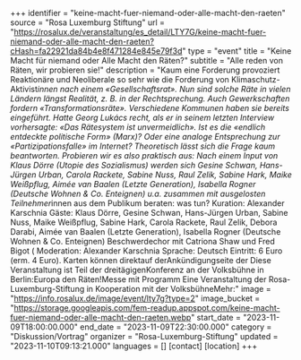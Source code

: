 +++
identifier = "keine-macht-fuer-niemand-oder-alle-macht-den-raeten"
source = "Rosa Luxemburg Stiftung"
url = "https://rosalux.de/veranstaltung/es_detail/LTY7G/keine-macht-fuer-niemand-oder-alle-macht-den-raeten?cHash=fa22921da84b4e8f471284e845e79f3d"
type = "event"
title = "Keine Macht für niemand oder Alle Macht den Räten?"
subtitle = "Alle reden von Räten, wir probieren sie!"
description = "Kaum eine Forderung provoziert Reaktionäre und Neoliberale so sehr wie die Forderung von Klimaschutz-Aktivist*innen nach einem «Gesellschaftsrat». Nun sind solche Räte in vielen Ländern längst Realität, z. B. in der Rechtsprechung. Auch Gewerkschaften fordern «Transformationsräte». Verschiedene Kommunen haben sie bereits eingeführt. Hatte Georg Lukács recht, als er in seinem letzten Interview vorhersagte: «Das Rätesystem ist unvermeidlich». Ist es die «endlich entdeckte politische Form» (Marx)? Oder eine analoge Entsprechung zur «Partizipationsfalle» im Internet? 
Theoretisch lässt sich die Frage kaum beantworten. Probieren wir es also praktisch aus: Nach einem Input von Klaus Dörre (Utopie des Sozialismus) werden sich Gesine Schwan, Hans-Jürgen Urban, Carola Rackete, Sabine Nuss, Raul Zelik, Sabine Hark, Maike Weißpflug, Aimée van Baalen (Letzte Generation), Isabella Rogner (Deutsche Wohnen & Co. Enteignen) u.a. zusammen mit ausgelosten Teilnehmer*innen aus dem Publikum beraten: was tun?
Kuration: Alexander Karschnia
Gäste: Klaus Dörre, Gesine Schwan, Hans-Jürgen Urban, Sabine Nuss, Maike Weißpflug, Sabine Hark, Carola Rackete, Raul Zelik, Debora Darabi, Aimée van Baalen (Letzte Generation), Isabella Rogner (Deutsche Wohnen & Co. Enteignen)
Beschwerdechor mit Catriona Shaw und Fred Bigot (
Moderation: Alexander Karschnia 
Sprache: Deutsch
Eintritt: 6 Euro (erm. 4 Euro). Karten können direktauf derAnkündigungseite der 
Diese Veranstaltung ist Teil der dreitägigenKonferenz an der Volksbühne in Berlin:Europa den Räten!Messe mit Programm Eine Veranstaltung der Rosa-Luxemburg-Stiftung in Kooperation mit der VolksbühneMehr:"
image = "https://info.rosalux.de/image/event/lty7g?type=2"
image_bucket = "https://storage.googleapis.com/fem-readup.appspot.com/keine-macht-fuer-niemand-oder-alle-macht-den-raeten.webp"
start_date = "2023-11-09T18:00:00.000"
end_date = "2023-11-09T22:30:00.000"
category = "Diskussion/Vortrag"
organizer = "Rosa-Luxemburg-Stiftung"
updated = "2023-11-10T09:13:21.000"
languages = []
[contact]
[location]
+++